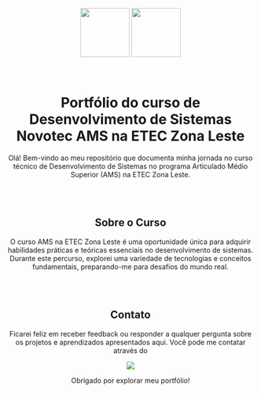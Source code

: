 
<div align="center">
<img width="100" src="https://www.ibm.com/brand/experience-guides/developer/8f4e3cc2b5d52354a6d43c8edba1e3c9/02_8-bar-reverse.svg">
<img width="100" src="https://i.postimg.cc/3JbrSHWX/etec-ra-metropolitana-sp-capital-da-zona-leste-cidade-a-e-carvalho-cor.png"> 
</div>
<br></br>
<div align="center"> 
  
# Portfólio do curso de Desenvolvimento de Sistemas Novotec AMS na ETEC Zona Leste

Olá! Bem-vindo ao meu repositório que documenta minha jornada no curso técnico de Desenvolvimento de Sistemas no programa Articulado Médio Superior (AMS) na ETEC Zona Leste.

<br></br>
## Sobre o Curso

O curso AMS na ETEC Zona Leste é uma oportunidade única para adquirir habilidades práticas e teóricas essenciais no desenvolvimento de sistemas. Durante este percurso, explorei uma variedade de tecnologias e conceitos fundamentais, preparando-me para desafios do mundo real.

<br></br>

## Contato
<div align="center"> 
Ficarei feliz em receber feedback ou responder a qualquer pergunta sobre os projetos e aprendizados apresentados aqui. Você pode me contatar através do 

  
<a href="https://www.linkedin.com/in/ricardo-luquetti-codo-835a5125b" target="_blank"><img src="https://img.shields.io/badge/-LinkedIn-%230077B5?style=for-the-badge&logo=linkedin&logoColor=white" target="_blank"></a> 
  
Obrigado por explorar meu portfólio!  


</div>
</div>
